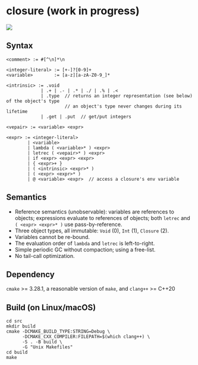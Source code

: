 # closure (work in progress)

![](https://github.com/sdingcn/closure/actions/workflows/auto-test.yml/badge.svg)

## Syntax

```
<comment> := #[^\n]*\n

<integer-literal> := [+-]?[0-9]+
<variable>        := [a-z][a-zA-Z0-9_]*

<intrinsic> := .void
             | .+ | .- | .* | ./ | .% | .<
             | .type  // returns an integer representation (see below) of the object's type
                      // an object's type never changes during its lifetime
             | .get | .put  // get/put integers

<vepair> := <variable> <expr>

<expr> := <integer-literal>
        | <variable>
        | lambda ( <variable>* ) <expr>
        | letrec ( <vepair>* ) <expr>
        | if <expr> <expr> <expr>
        | { <expr>+ }
        | ( <intrinsic> <expr>* )
        | ( <expr> <expr>* )
        | @ <variable> <expr>  // access a closure's env variable
```

## Semantics

+ Reference semantics (unobservable):
  variables are references to objects;
  expressions evaluate to references of objects;
  both `letrec` and `( <expr> <expr>* )` use pass-by-reference.
+ Three object types, all immutable: `Void` (0), `Int` (1), `Closure` (2).
+ Variables cannot be re-bound.
+ The evaluation order of `lambda` and `letrec` is left-to-right.
+ Simple periodic GC without compaction; using a free-list.
+ No tail-call optimization.

## Dependency

`cmake` >= 3.28.1, a reasonable version of `make`, and `clang++` >= C++20

## Build (on Linux/macOS)

```
cd src
mkdir build
cmake -DCMAKE_BUILD_TYPE:STRING=Debug \
      -DCMAKE_CXX_COMPILER:FILEPATH=$(which clang++) \
      -S . -B build \
      -G "Unix Makefiles"
cd build
make
```
